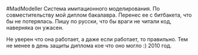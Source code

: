 #MadModeller
Система имитационного моделирования. По совместительству мой диплом бакалавра.
Перенес ее с битбакета, что бы не потерялась. Пишу по русски, что бы враги не читали код, наверняка он ужасен.

Не уверен что она работает, а даже если работает, то правильно. Тем не менее в день защиты диплома кое что оно могло :)
2010 год.
